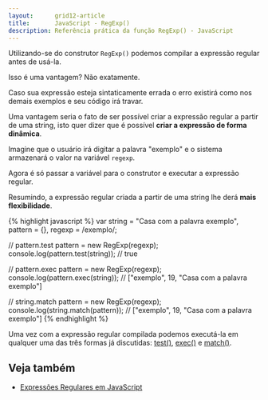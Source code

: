 ```yaml
---
layout:      grid12-article
title:       JavaScript - RegExp()
description: Referência prática da função RegExp() - JavaScript
---
```



Utilizando-se do construtor `RegExp()` podemos compilar a expressão regular antes de usá-la.

Isso é uma vantagem? Não exatamente.

Caso sua expressão esteja sintaticamente errada o erro existirá como nos demais exemplos e seu código irá travar.

Uma vantagem seria o fato de ser possível criar a expressão regular a partir de uma string, isto quer dizer que
é possível __criar a expressão de forma dinâmica__.

Imagine que o usuário irá digitar a palavra "exemplo" e o sistema armazenará o valor na variável `regexp`.

Agora é só passar a variável para o construtor e executar a expressão regular.

Resumindo, a expressão regular criada a partir de uma string lhe derá __mais flexibilidade__.


{% highlight javascript %}
var string  = "Casa com a palavra exemplo",
    pattern = {},
    regexp  = /exemplo/;

// pattern.test
pattern = new RegExp(regexp);
console.log(pattern.test(string)); // true

// pattern.exec
pattern = new RegExp(regexp);
console.log(pattern.exec(string)); // ["exemplo", 19, "Casa com a palavra exemplo"]

// string.match
pattern = new RegExp(regexp);
console.log(string.match(pattern)); // ["exemplo", 19, "Casa com a palavra exemplo"]
{% endhighlight %}


Uma vez com a expressão regular compilada podemos executá-la em qualquer uma das três formas já discutidas:
[test()](/javascript/refs/pattern-test/), 
[exec()](/javascript/refs/pattern-exec/) e 
[match()](/javascript/refs/string-match/).



Veja também
---

- [Expressões Regulares em JavaScript](/regex/javascript-expressoes-regulares/)
